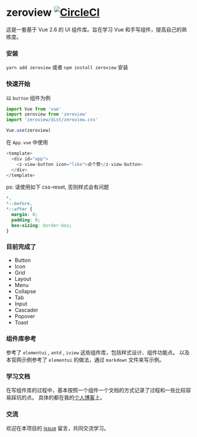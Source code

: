 # zeroview [![CircleCI](https://circleci.com/gh/lalalazero/zeroview.svg?style=svg)](https://circleci.com/gh/lalalazero/zeroview)

这是一套基于 Vue 2.6 的 UI 组件库。旨在学习 Vue 和手写组件，提高自己的熟练度。

### 安装

`yarn add zeroview` 或者 `npm install zeroview` 安装

### 快速开始

以 `button` 组件为例

```javascript
import Vue from 'vue'
import zeroview from 'zeroview'
import 'zeroview/dist/zeroview.css'

Vue.use(zeroview)
```

在 `App.vue` 中使用

```javascript
<template>
  <div id="app">
    <z-view-button icon="like">点个赞</z-view-button>
  </div>
</template>
```

ps: 请使用如下 css-reset, 否则样式会有问题
```css
*,
*::before,
*::after {
  margin: 0;
  padding: 0;
  box-sizing: border-box;
}
```


### 目前完成了

- Button
- Icon
- Grid
- Layout
- Menu
- Collapse
- Tab
- Input
- Cascader
- Popover
- Toast

### 组件库参考

参考了 `elementui` , `antd` , `iview` 这些组件库，包括样式设计、组件功能点。
以及本官网示例参考了 `elementui` 的做法，通过 `markdown` 文件来写示例。

### 学习文档

在写组件库的过程中，基本按照一个组件一个文档的方式记录了过程和一些比较容易踩坑的点。
具体的都在我的[个人博客](https://lalalazero.github.io/blog/)上。

### 交流

欢迎在本项目的 [issue](https://github.com/lalalazero/zeroview/issues) 留言，共同交流学习。
  
